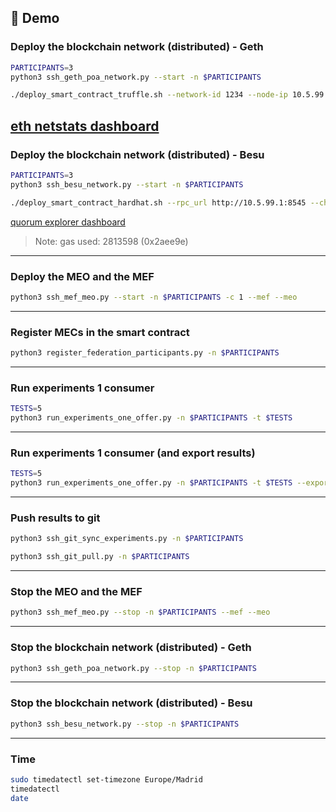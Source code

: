 ## 🚀 Demo

### Deploy the blockchain network (distributed) - Geth
```bash
PARTICIPANTS=3
python3 ssh_geth_poa_network.py --start -n $PARTICIPANTS
```
```bash
./deploy_smart_contract_truffle.sh --network-id 1234 --node-ip 10.5.99.1 --port 3334 --protocol ws
```
[eth netstats dashboard](http://10.5.99.1:3000/)
---
### Deploy the blockchain network (distributed) - Besu
```bash
PARTICIPANTS=3
python3 ssh_besu_network.py --start -n $PARTICIPANTS
```
```bash
./deploy_smart_contract_hardhat.sh --rpc_url http://10.5.99.1:8545 --chain_id 1337
```
[quorum explorer dashboard](http://10.5.99.1:25000/explorer/nodes)
> Note: gas used: 2813598 (0x2aee9e)
---
### Deploy the MEO and the MEF
```bash
python3 ssh_mef_meo.py --start -n $PARTICIPANTS -c 1 --mef --meo
```
---
### Register MECs in the smart contract
```bash
python3 register_federation_participants.py -n $PARTICIPANTS
```
---
### Run experiments 1 consumer
```bash
TESTS=5
python3 run_experiments_one_offer.py -n $PARTICIPANTS -t $TESTS
```
---
### Run experiments 1 consumer (and export results)
```bash
TESTS=5
python3 run_experiments_one_offer.py -n $PARTICIPANTS -t $TESTS --export-csv --csv-base /experiments/test
```
---
### Push results to git
```bash
python3 ssh_git_sync_experiments.py -n $PARTICIPANTS
```
```bash
python3 ssh_git_pull.py -n $PARTICIPANTS
```
---
### Stop the MEO and the MEF
```bash
python3 ssh_mef_meo.py --stop -n $PARTICIPANTS --mef --meo
```
---
### Stop the blockchain network (distributed) - Geth
```bash
python3 ssh_geth_poa_network.py --stop -n $PARTICIPANTS
```
---
### Stop the blockchain network (distributed) - Besu
```bash
python3 ssh_besu_network.py --stop -n $PARTICIPANTS
```


---

### Time
```bash
sudo timedatectl set-timezone Europe/Madrid
timedatectl
date
```